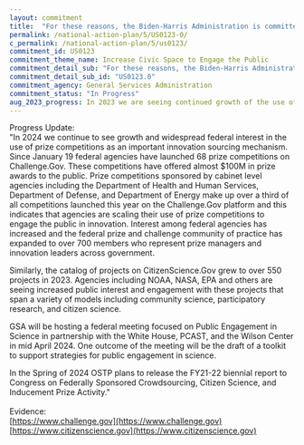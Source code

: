 ```yaml
---
layout: commitment
title:  "For these reasons, the Biden-Harris Administration is committed to supporting citizen science efforts... Looking ahead, most agencies implementing prize competitions and challenges in recent years have indicated that they will continue to leverage such competitions and challenges, and the Biden-Harris Administration will commit to supporting these efforts to stimulate innovation, develop solutions to challenging problems, and advance core Administration and agency priorities."
permalink: /national-action-plan/5/US0123-0/
c_permalink: /national-action-plan/5/us0123/
commitment_id: US0123
commitment_theme_name: Increase Civic Space to Engage the Public
commitment_detail_sub: "For these reasons, the Biden-Harris Administration is committed to supporting citizen science efforts... Looking ahead, most agencies implementing prize competitions and challenges in recent years have indicated that they will continue to leverage such competitions and challenges, and the Biden-Harris Administration will commit to supporting these efforts to stimulate innovation, develop solutions to challenging problems, and advance core Administration and agency priorities."
commitment_detail_sub_id: "US0123.0"
commitment_agency: General Services Administration
commitment_status: "In Progress"
aug_2023_progress: In 2023 we are seeing continued growth of the use of prize competitions as an important sourcing mechanism. Since January 19 federal agencies have launched 68 prize competitions on Challenge.Gov. These competitions have offered almost $100M in prize awards to the public. Prize competitions sponsored by cabinet level agencies including the Department of Health and Human Services, Department of Defense, and Department of Energy make up over a third of all competitions launched this year on the Challenge.Gov platform and this indicates that agencies are scaling their use of prize competitions to engage the public in innovation.  Interest among federal agencies has increased and the federal prize and challenge community of practice has expanded to over 700 members who represent prize managers and innovation leaders across government.<br><br>Similarly, the catalog of projects on CitizenScience.Gov has grown to over 500 projects in 2023. Agencies including NOAA, NASA, EPA and others are seeing increased public interest and engagement with these projects that span a variety of models including community science, participatory research, and citizen science.
---
```

Progress Update: <br>
"In 2024 we continue to see growth and widespread federal interest in the use of prize competitions as an important innovation sourcing mechanism. Since January 19 federal agencies have launched 68 prize competitions on Challenge.Gov. These competitions have offered almost $100M in prize awards to the public. Prize competitions sponsored by cabinet level agencies including the Department of Health and Human Services, Department of Defense, and Department of Energy make up over a third of all competitions launched this year on the Challenge.Gov platform and this indicates that agencies are scaling their use of prize competitions to engage the public in innovation.  Interest among federal agencies has increased and the federal prize and challenge community of practice has expanded to over 700 members who represent prize managers and innovation leaders across government.

Similarly, the catalog of projects on CitizenScience.Gov grew to over 550 projects in 2023. Agencies including NOAA, NASA, EPA and others are seeing increased public interest and engagement with these projects that span a variety of models including community science, participatory research, and citizen science.

GSA will be hosting a federal meeting focused on Public Engagement in Science in partnership with the White House, PCAST, and the Wilson Center in mid April 2024. One outcome of the meeting will be the draft of a toolkit to support strategies for public engagement in science.

In the Spring of 2024 OSTP plans to release the FY21-22 biennial report to Congress on Federally Sponsored Crowdsourcing, Citizen Science, and Inducement Prize Activity."<br>
<br>
Evidence: <br>
[https://www.challenge.gov](https://www.challenge.gov)
[https://www.citizenscience.gov](https://www.citizenscience.gov)